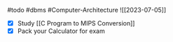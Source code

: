 #todo #dbms #Computer-Architecture 
![[2023-07-05]]

- [x] Study [[C Program to MIPS Conversion]] 
- [x] Pack your Calculator for exam

